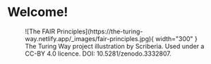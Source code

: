 # Welcome!

<figure markdown>
  ![The FAIR Principles](https://the-turing-way.netlify.app/_images/fair-principles.jpg){ width="300" }
  <figcaption>The Turing Way project illustration by Scriberia. Used under a CC-BY 4.0 licence. DOI: 10.5281/zenodo.3332807.</figcaption>
</figure>